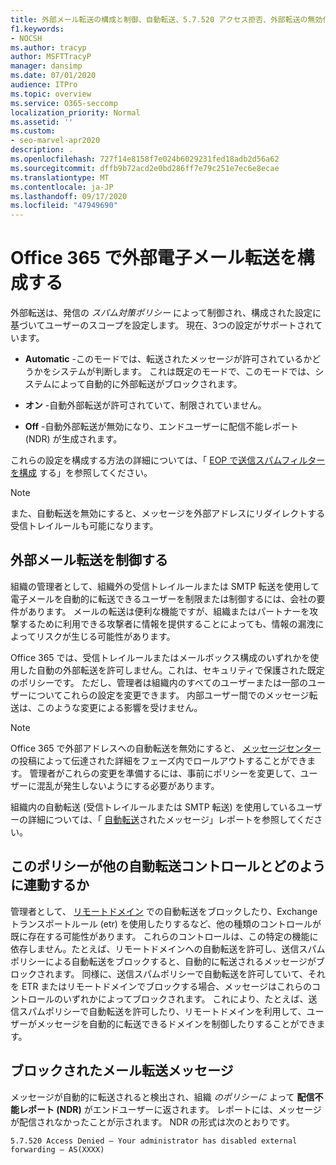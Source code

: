 ```yaml
---
title: 外部メール転送の構成と制御、自動転送、5.7.520 アクセス拒否、外部転送の無効化、管理者が外部転送を無効にした、送信スパム対策ポリシー
f1.keywords:
- NOCSH
ms.author: tracyp
author: MSFTTracyP
manager: dansimp
ms.date: 07/01/2020
audience: ITPro
ms.topic: overview
ms.service: O365-seccomp
localization_priority: Normal
ms.assetid: ''
ms.custom:
- seo-marvel-apr2020
description: .
ms.openlocfilehash: 727f14e8158f7e024b6029231fed18adb2d56a62
ms.sourcegitcommit: dffb9b72acd2e0bd286ff7e79c251e7ec6e8ecae
ms.translationtype: MT
ms.contentlocale: ja-JP
ms.lasthandoff: 09/17/2020
ms.locfileid: "47949690"
---
```

# <a name="configuring-external-email-forwarding-in-office-365"></a>Office 365 で外部電子メール転送を構成する

外部転送は、発信の *スパム対策ポリシー* によって制御され、構成された設定に基づいてユーザーのスコープを設定します。 現在、3つの設定がサポートされています。

- **Automatic** -このモードでは、転送されたメッセージが許可されているかどうかをシステムが判断します。  これは既定のモードで、このモードでは、システムによって自動的に外部転送がブロックされます。

- **オン** -自動外部転送が許可されていて、制限されていません。

- **Off** -自動外部転送が無効になり、エンドユーザーに配信不能レポート (NDR) が生成されます。

これらの設定を構成する方法の詳細については、「 [EOP で送信スパムフィルターを構成](https://docs.microsoft.com/microsoft-365/security/office-365-security/configure-the-outbound-spam-policy?view=o365-worldwide&preserve-view=true) する」を参照してください。

> [!NOTE]
> また、自動転送を無効にすると、メッセージを外部アドレスにリダイレクトする受信トレイルールも可能になります。

## <a name="controlling-external-email-forwarding"></a>外部メール転送を制御する

組織の管理者として、組織外の受信トレイルールまたは SMTP 転送を使用して電子メールを自動的に転送できるユーザーを制限または制御するには、会社の要件があります。 メールの転送は便利な機能ですが、組織またはパートナーを攻撃するために利用できる攻撃者に情報を提供することによっても、情報の漏洩によってリスクが生じる可能性があります。

Office 365 では、受信トレイルールまたはメールボックス構成のいずれかを使用した自動の外部転送を許可しません。これは、セキュリティで保護された既定のポリシーです。 ただし、管理者は組織内のすべてのユーザーまたは一部のユーザーについてこれらの設定を変更できます。 内部ユーザー間でのメッセージ転送は、このような変更による影響を受けません。

> [!NOTE]
> Office 365 で外部アドレスへの自動転送を無効にすると、 [メッセージセンター](https://admin.microsoft.com/Adminportal/Home?source=applauncher&ref=/MessageCenter) の投稿によって伝達された詳細をフェーズ内でロールアウトすることができます。 管理者がこれらの変更を準備するには、事前にポリシーを変更して、ユーザーに混乱が発生しないようにする必要があります。

組織内の自動転送 (受信トレイルールまたは SMTP 転送) を使用しているユーザーの詳細については、「 [自動転送](https://docs.microsoft.com/microsoft-365/security/office-365-security/mfi-auto-forwarded-messages-report?view=o365-worldwide&preserve-view=true)されたメッセージ」レポートを参照してください。

## <a name="how-does-this-policy-work-with-other-automatic-forwarding-controls"></a>このポリシーが他の自動転送コントロールとどのように連動するか

管理者として、 [リモートドメイン](https://docs.microsoft.com/exchange/mail-flow-best-practices/remote-domains/remote-domains) での自動転送をブロックしたり、Exchange トランスポートルール (etr) を使用したりするなど、他の種類のコントロールが既に存在する可能性があります。 これらのコントロールは、この特定の機能に依存しません。たとえば、リモートドメインへの自動転送を許可し、送信スパムポリシーによる自動転送をブロックすると、自動的に転送されるメッセージがブロックされます。 同様に、送信スパムポリシーで自動転送を許可していて、それを ETR またはリモートドメインでブロックする場合、メッセージはこれらのコントロールのいずれかによってブロックされます。 これにより、たとえば、送信スパムポリシーで自動転送を許可したり、リモートドメインを利用して、ユーザーがメッセージを自動的に転送できるドメインを制御したりすることができます。


## <a name="the-blocked-email-forwarding-message"></a>ブロックされたメール転送メッセージ

メッセージが自動的に転送されると検出され、組織 *のポリシーに* よって **配信不能レポート (NDR)** がエンドユーザーに返されます。 レポートには、メッセージが配信されなかったことが示されます。 NDR の形式は次のとおりです。 

`5.7.520 Access Denied – Your administrator has disabled external forwarding – AS(XXXX)`
